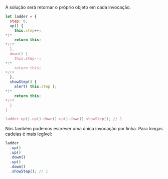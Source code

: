 A solução será retornar o próprio objeto em cada invocação.

```js execute demo
let ladder = {
  step: 0,
  up() {
    this.step++;
*!*
    return this;
*/!*
  },
  down() {
    this.step--;
*!*
    return this;
*/!*
  },
  showStep() {
    alert( this.step );
*!*
    return this;
*/!*
  }
}

ladder.up().up().down().up().down().showStep(); // 1
```

Nós também podemos escrever uma única invocação por linha. Para longas cadeias é mais legível:

```js
ladder
  .up()
  .up()
  .down()
  .up()
  .down()
  .showStep(); // 1
```
